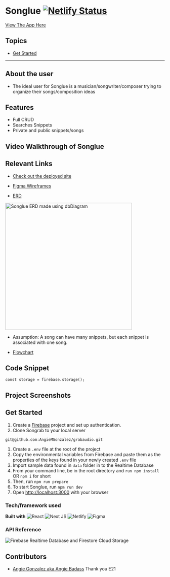 # Songlue [![Netlify Status](https://api.netlify.com/api/v1/badges/05b738ef-f461-4db8-81e6-54135f2c1883/deploy-status)](https://app.netlify.com/sites/songlue/deploys)

[View The App Here](https://songlue.netlify.app/)

## Topics
- [Get Started](#get-started)
___
## About the user
- The ideal user for Songlue is a musician/songwriter/composer trying to organize their songs/composition ideas

## Features
- Full CRUD
- Searches Snippets
- Private and public snippets/songs

## Video Walkthrough of Songlue

## Relevant Links
- [Check out the deployed site](https://songlue.netlify.app/)
- [Figma Wireframes](https://www.figma.com/file/qlpuv1O0nBa1gsaRUMydaS/Songlue?node-id=0%3A1&t=dKNU5YLDvctIhoVa-1)

- [ERD](https://dbdiagram.io/d/63ead9d4296d97641d80a8bd)
<img width="400" alt="Songlue ERD made using dbDiagram" src="https://user-images.githubusercontent.com/114124374/222018077-3e8f43cb-0196-4a95-a518-1320d6a4d26c.png">

- Assumption: A song can have many snippets, but each snippet is associated with one song. 

- [Flowchart](https://docs.google.com/presentation/d/1PAdFeMxQmASaOPz7SHPIN45Hd68XpYkwQtB-qsT0OXQ/edit?usp=sharing)

## Code Snippet
```
const storage = firebase.storage();
```

## Project Screenshots

## Get Started
1. Create a [Firebase](https://firebase.google.com/) project and set up authentication. 
1. Clone Songrab to your local server
```
git@github.com:AngieMGonzalez/grabaudio.git
```
1. Create a `.env` file at the root of the project
1. Copy the environmental variables from Firebase and paste them as the properties of the keys found in your newly created `.env` file
1. Import sample data found in `data` folder in to the Realtime Database 
1. From your command line, be in the root directory and `run npm install` OR `npm i` for short
1. Then, run `npm run prepare`
1. To start Songlue, run `npm run dev`
1. Open [http://localhost:3000](http://localhost:3000) with your browser

### Tech/framework used
**Built with** 
![React](https://img.shields.io/badge/react-%2320232a.svg?style=for-the-badge&logo=react&logoColor=%2361DAFB)
![Next JS](https://img.shields.io/badge/Next-black?style=for-the-badge&logo=next.js&logoColor=white)
![Netlify](https://img.shields.io/badge/netlify-%23000000.svg?style=for-the-badge&logo=netlify&logoColor=#00C7B7)
![Figma](https://img.shields.io/badge/figma-%23F24E1E.svg?style=for-the-badge&logo=figma&logoColor=white)

### API Reference
![Firebase Realtime Database and Firestore Cloud Storage](https://img.shields.io/badge/firebase-%23039BE5.svg?style=for-the-badge&logo=firebase)

## Contributors
- [Angie Gonzalez aka Angie Badass](https://github.com/AngieMGonzalez)
Thank you E21

